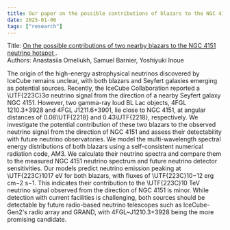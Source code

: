 ```yaml
---
title: Our paper on the possible contributions of blazars to the NGC 4151 neutrino hotspot is accepted by A&A.
date: 2025-01-06
tags: ["research"]
---
```

Title: [On the possible contributions of two nearby blazars to the NGC 4151 neutrino hotspot
](https://arxiv.org/abs/2411.09332).  
Authors: Anastasiia Omeliukh, Samuel Barnier, Yoshiyuki Inoue

The origin of the high-energy astrophysical neutrinos discovered by IceCube remains unclear, with both blazars and Seyfert galaxies emerging as potential sources. Recently, the IceCube Collaboration reported a \UTF{223C}3σ neutrino signal from the direction of a nearby Seyfert galaxy NGC 4151. However, two gamma-ray loud BL Lac objects, 4FGL 1210.3+3928 and 4FGL J1211.6+3901, lie close to NGC 4151, at angular distances of 0.08\UTF{2218} and 0.43\UTF{2218}, respectively. We investigate the potential contribution of these two blazars to the observed neutrino signal from the direction of NGC 4151 and assess their detectability with future neutrino observatories. We model the multi-wavelength spectral energy distributions of both blazars using a self-consistent numerical radiation code, AM3. We calculate their neutrino spectra and compare them to the measured NGC 4151 neutrino spectrum and future neutrino detector sensitivities. Our models predict neutrino emission peaking at \UTF{223C}1017 eV for both blazars, with fluxes of \UTF{223C}10−12 erg cm−2 s−1. This indicates their contribution to the \UTF{223C}10 TeV neutrino signal observed from the direction of NGC 4151 is minor. While detection with current facilities is challenging, both sources should be detectable by future radio-based neutrino telescopes such as IceCube-Gen2's radio array and GRAND, with 4FGL~J1210.3+3928 being the more promising candidate.